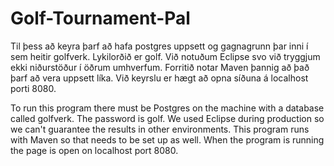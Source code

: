 # Golf-Tournament-Pal

Til þess að keyra þarf að hafa postgres uppsett og gagnagrunn þar inni í sem heitir golfverk. Lykilorðið er golf. Við notuðum Eclipse svo við tryggjum ekki niðurstöður í öðrum umhverfum. Forritið notar Maven þannig að það þarf að vera uppsett líka.
Við keyrslu er hægt að opna síðuna á localhost porti 8080.

To run this program there must be Postgres on the machine with a database called golfverk. The password is golf. We used Eclipse during production so we can't guarantee the results in other environments. This program runs with Maven so that needs to be set up as well.
When the program is running the page is open on localhost port 8080.

